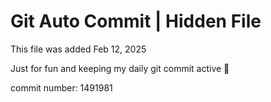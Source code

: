 # Git Auto Commit | Hidden File

This file was added Feb 12, 2025

Just for fun and keeping my daily git commit active 🤪

commit number: 1491981
